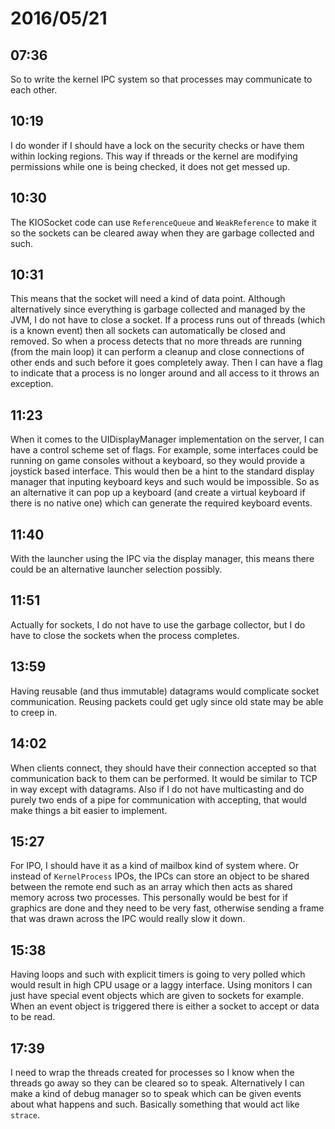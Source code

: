 # 2016/05/21

## 07:36

So to write the kernel IPC system so that processes may communicate to each
other.

## 10:19

I do wonder if I should have a lock on the security checks or have them within
locking regions. This way if threads or the kernel are modifying permissions
while one is being checked, it does not get messed up.

## 10:30

The KIOSocket code can use `ReferenceQueue` and `WeakReference` to make it so
the sockets can be cleared away when they are garbage collected and such.

## 10:31

This means that the socket will need a kind of data point. Although
alternatively since everything is garbage collected and managed by the JVM, I
do not have to close a socket. If a process runs out of threads (which is a
known event) then all sockets can automatically be closed and removed. So when
a process detects that no more threads are running (from the main loop) it can
perform a cleanup and close connections of other ends and such before it goes
completely away. Then I can have a flag to indicate that a process is no longer
around and all access to it throws an exception.

## 11:23

When it comes to the UIDisplayManager implementation on the server, I can have
a control scheme set of flags. For example, some interfaces could be running
on game consoles without a keyboard, so they would provide a joystick based
interface. This would then be a hint to the standard display manager that
inputing keyboard keys and such would be impossible. So as an alternative it
can pop up a keyboard (and create a virtual keyboard if there is no native
one) which can generate the required keyboard events.

## 11:40

With the launcher using the IPC via the display manager, this means there
could be an alternative launcher selection possibly.

## 11:51

Actually for sockets, I do not have to use the garbage collector, but I do
have to close the sockets when the process completes.

## 13:59

Having reusable (and thus immutable) datagrams would complicate socket
communication. Reusing packets could get ugly since old state may be able to
creep in.

## 14:02

When clients connect, they should have their connection accepted so that
communication back to them can be performed. It would be similar to TCP in way
except with datagrams. Also if I do not have multicasting and do purely
two ends of a pipe for communication with accepting, that would make things a
bit easier to implement.

## 15:27

For IPO, I should have it as a kind of mailbox kind of system where. Or instead
of `KernelProcess` IPOs, the IPCs can store an object to be shared between the
remote end such as an array which then acts as shared memory across two
processes. This personally would be best for if graphics are done and they
need to be very fast, otherwise sending a frame that was drawn across the
IPC would really slow it down.

## 15:38

Having loops and such with explicit timers is going to very polled which would
result in high CPU usage or a laggy interface. Using monitors I can just have
special event objects which are given to sockets for example. When an event
object is triggered there is either a socket to accept or data to be read.

## 17:39

I need to wrap the threads created for processes so I know when the threads
go away so they can be cleared so to speak. Alternatively I can make a kind of
debug manager so to speak which can be given events about what happens and
such. Basically something that would act like `strace`.

